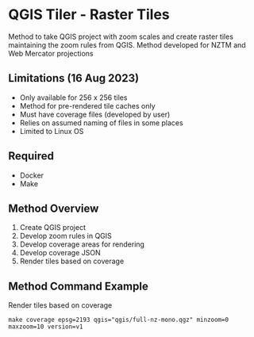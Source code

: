# QGIS Tiler - Raster Tiles

Method to take QGIS project with zoom scales and create raster tiles maintaining the zoom rules from QGIS. Method developed for NZTM and Web Mercator projections

## Limitations (16 Aug 2023)

- Only available for 256 x 256 tiles
- Method for pre-rendered tile caches only
- Must have coverage files (developed by user)
- Relies on assumed naming of files in some places
- Limited to Linux OS

## Required 

- Docker
- Make

## Method Overview

1. Create QGIS project
1. Develop zoom rules in QGIS
1. Develop coverage areas for rendering
1. Develop coverage JSON
1. Render tiles based on coverage

## Method Command Example

Render tiles based on coverage

```
make coverage epsg=2193 qgis="qgis/full-nz-mono.qgz" minzoom=0 maxzoom=10 version=v1
```